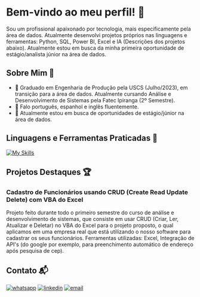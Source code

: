 # Bem-vindo ao meu perfil! 👋

Sou um profissional apaixonado por tecnologia, mais especificamente pela área de dados. Atualmente desenvolvi projetos próprios nas linguagens e ferramentas: Python, SQL, Power BI, Excel e IA (Descrições dos projetos abaixo). 
Atualmente estou em busca da minha primeira oportunidade de estágio/analista júnior na área de dados.

## Sobre Mim 🙂

- 🔭 Graduado em Engenharia de Produção pela USCS (Julho/2023), em transição para a área de dados. Atualmente cursando Análise e Desenvolvimento de Sistemas pela Fatec Ipiranga (2º Semestre).
- 🚀 Falo português, espanhol e inglês fluentemente.
- 💼 Atualmente estou em busca de oportunidades de estágio/júnior na área de dados.

## Linguagens e Ferramentas Praticadas 🚀

[![My Skills](https://skillicons.dev/icons?i=py,github,git)](https://skillicons.dev)

## Projetos Destaques 🏆

### Cadastro de Funcionários usando CRUD (Create Read Update Delete) com VBA do Excel 
Projeto feito durante todo o primeiro semestre do curso de análise e desenvolvimento de sistemas, que consiste em usar CRUD (Criar, Ler, Atualizar e Deletar) no VBA do Excel para o projeto proposto, o qual aplicamos em uma empresa real que está utilizando o nosso software para cadastrar os seus funcionários.
Ferramentas utilizadas: Excel, Integração de API's (do google por exemplo, para preenchimento automático de endereço após pesquisa de cep).


## Contato 📬

[![whatsapp](https://img.shields.io/badge/WhatsApp-25D366?style=for-the-badge&logo=whatsapp&logoColor=white)](https://wa.me/5511992550740)
[![linkedin](https://img.shields.io/badge/LinkedIn-0077B5?style=for-the-badge&logo=linkedin&logoColor=white)](https://www.linkedin.com/in/felipezanirato/)
[![email](https://img.shields.io/badge/Gmail-D14836?style=for-the-badge&logo=gmail&logoColor=white)](mailto:felipe.zanirato01@gmail.com)









































































































